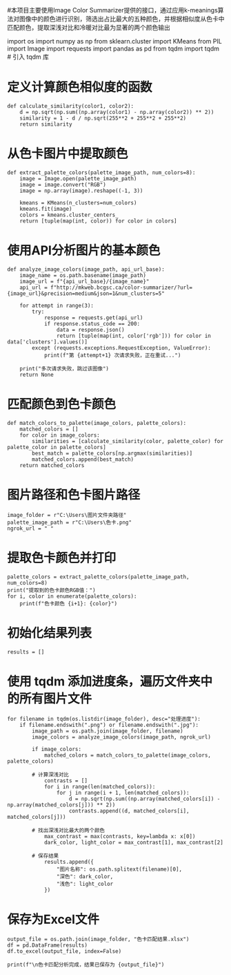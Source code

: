 #本项目主要使用Image Color Summarizer提供的接口，通过应用k-meanings算法对图像中的颜色进行识别，筛选出占比最大的五种颜色，并根据相似度从色卡中匹配颜色，提取深浅对比和冷暖对比最为显著的两个颜色输出

   import os
    import numpy as np
    from sklearn.cluster import KMeans
    from PIL import Image
    import requests
    import pandas as pd
    from tqdm import tqdm  # 引入 tqdm 库

# 定义计算颜色相似度的函数
    def calculate_similarity(color1, color2):
        d = np.sqrt(np.sum((np.array(color1) - np.array(color2)) ** 2))
        similarity = 1 - d / np.sqrt(255**2 + 255**2 + 255**2)
        return similarity

# 从色卡图片中提取颜色
    def extract_palette_colors(palette_image_path, num_colors=8):
        image = Image.open(palette_image_path)
        image = image.convert("RGB")
        image = np.array(image).reshape((-1, 3))

        kmeans = KMeans(n_clusters=num_colors)
        kmeans.fit(image)
        colors = kmeans.cluster_centers_
        return [tuple(map(int, color)) for color in colors]

# 使用API分析图片的基本颜色
    def analyze_image_colors(image_path, api_url_base):
        image_name = os.path.basename(image_path)
        image_url = f"{api_url_base}/{image_name}"
        api_url = f"http://mkweb.bcgsc.ca/color-summarizer/?url={image_url}&precision=medium&json=1&num_clusters=5"
    
        for attempt in range(3):
            try:
                response = requests.get(api_url)
                if response.status_code == 200:
                    data = response.json()
                    return [tuple(map(int, color['rgb'])) for color in data['clusters'].values()]
            except (requests.exceptions.RequestException, ValueError):
                print(f"第 {attempt+1} 次请求失败，正在重试...")
    
        print("多次请求失败，跳过该图像")
        return None

# 匹配颜色到色卡颜色
    def match_colors_to_palette(image_colors, palette_colors):
        matched_colors = []
        for color in image_colors:
            similarities = [calculate_similarity(color, palette_color) for palette_color in palette_colors]
            best_match = palette_colors[np.argmax(similarities)]
            matched_colors.append(best_match)
        return matched_colors

# 图片路径和色卡图片路径
    image_folder = r"C:\Users\图片文件夹路径"
    palette_image_path = r"C:\Users\色卡.png"
    ngrok_url = " "

# 提取色卡颜色并打印
    palette_colors = extract_palette_colors(palette_image_path, num_colors=8)
    print("提取到的色卡颜色RGB值：")
    for i, color in enumerate(palette_colors):
        print(f"色卡颜色 {i+1}: {color}")
    
# 初始化结果列表
    results = []

# 使用 tqdm 添加进度条，遍历文件夹中的所有图片文件
    for filename in tqdm(os.listdir(image_folder), desc="处理进度"):
        if filename.endswith(".png") or filename.endswith(".jpg"):
            image_path = os.path.join(image_folder, filename)
            image_colors = analyze_image_colors(image_path, ngrok_url)
            
            if image_colors:
                matched_colors = match_colors_to_palette(image_colors, palette_colors)

            # 计算深浅对比
                contrasts = []
                for i in range(len(matched_colors)):
                    for j in range(i + 1, len(matched_colors)):
                        d = np.sqrt(np.sum((np.array(matched_colors[i]) - np.array(matched_colors[j])) ** 2))
                        contrasts.append((d, matched_colors[i], matched_colors[j]))

            # 找出深浅对比最大的两个颜色
                max_contrast = max(contrasts, key=lambda x: x[0])
                dark_color, light_color = max_contrast[1], max_contrast[2]
            
            # 保存结果
                results.append({
                    "图片名称": os.path.splitext(filename)[0],
                    "深色": dark_color,
                    "浅色": light_color
                })
    
# 保存为Excel文件
    output_file = os.path.join(image_folder, "色卡匹配结果.xlsx")
    df = pd.DataFrame(results)
    df.to_excel(output_file, index=False)

    print(f"\n色卡匹配分析完成，结果已保存为 {output_file}")
